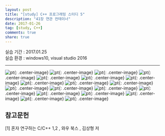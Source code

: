 ---layout: post
title: "[study] C++ 프로그래밍 스터디 5"
description: "41장 연관 컨테이너"
date: 2017-01-26  
tag: [study, C++]
comments: true
share: true
---


실습 기간 : 2017.01.25  
실습 환경 : windows10, visual studio 2016    

---

![pt]({{site.url}}/img/C++/seminar5/02.jpg){: .center-image}
![pt]({{site.url}}/img/C++/seminar5/03.jpg){: .center-image}
![pt]({{site.url}}/img/C++/seminar5/04.jpg){: .center-image}
![pt]({{site.url}}/img/C++/seminar5/05.jpg){: .center-image}
![pt]({{site.url}}/img/C++/seminar5/06.jpg){: .center-image}
![pt]({{site.url}}/img/C++/seminar5/07.jpg){: .center-image}
![pt]({{site.url}}/img/C++/seminar5/08.jpg){: .center-image}
![pt]({{site.url}}/img/C++/seminar5/09.jpg){: .center-image}
![pt]({{site.url}}/img/C++/seminar5/10.jpg){: .center-image}
![pt]({{site.url}}/img/C++/seminar5/11.jpg){: .center-image}
![pt]({{site.url}}/img/C++/seminar5/12.jpg){: .center-image}
![pt]({{site.url}}/img/C++/seminar5/13.jpg){: .center-image}
![pt]({{site.url}}/img/C++/seminar5/14.jpg){: .center-image}
![pt]({{site.url}}/img/C++/seminar5/15.jpg){: .center-image}
![pt]({{site.url}}/img/C++/seminar5/16.jpg){: .center-image}
![pt]({{site.url}}/img/C++/seminar5/17.jpg){: .center-image}
![pt]({{site.url}}/img/C++/seminar5/18.jpg){: .center-image}
![pt]({{site.url}}/img/C++/seminar5/19.jpg){: .center-image}
![pt]({{site.url}}/img/C++/seminar5/20.jpg){: .center-image}


참고문헌
---

[1] 혼자 연구하는 C/C++ 1,2 , 와우 북스 , 김상형 저
